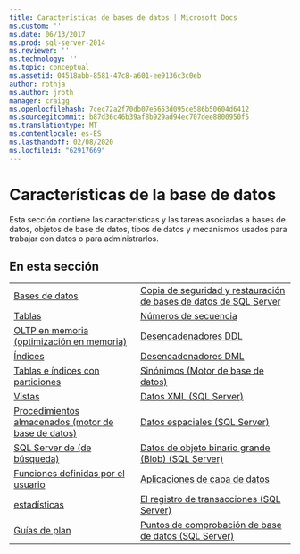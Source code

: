 ```yaml
---
title: Características de bases de datos | Microsoft Docs
ms.custom: ''
ms.date: 06/13/2017
ms.prod: sql-server-2014
ms.reviewer: ''
ms.technology: ''
ms.topic: conceptual
ms.assetid: 04518abb-8581-47c8-a601-ee9136c3c0eb
author: rothja
ms.author: jroth
manager: craigg
ms.openlocfilehash: 7cec72a2f70db07e5653d095ce586b50604d6412
ms.sourcegitcommit: b87d36c46b39af8b929ad94ec707dee8800950f5
ms.translationtype: MT
ms.contentlocale: es-ES
ms.lasthandoff: 02/08/2020
ms.locfileid: "62917669"
---
```

# <a name="database-features"></a>Características de la base de datos
  Esta sección contiene las características y las tareas asociadas a bases de datos, objetos de base de datos, tipos de datos y mecanismos usados para trabajar con datos o para administrarlos.  
  
## <a name="in-this-section"></a>En esta sección  
  
|||
|--|--|
|[Bases de datos](databases/databases.md)|[Copia de seguridad y restauración de bases de datos de SQL Server](backup-restore/back-up-and-restore-of-sql-server-databases.md)|  
|[Tablas](tables/tables.md)|[Números de secuencia](sequence-numbers/sequence-numbers.md)|[Importar y exportar datos en bloque &#40;SQL Server&#41;](import-export/bulk-import-and-export-of-data-sql-server.md)|  
|[OLTP en memoria &#40;optimización en memoria&#41;](in-memory-oltp/in-memory-oltp-in-memory-optimization.md)|[Desencadenadores DDL](triggers/ddl-triggers.md)|[Compresión de datos](data-compression/data-compression.md)|  
|[Índices](indexes/indexes.md)|[Desencadenadores DML](triggers/dml-triggers.md)|[Objetos de automatización OLE en Transact-SQL](stored-procedures/ole-automation-objects-in-transact-sql.md)|  
|[Tablas e índices con particiones](partitions/partitioned-tables-and-indexes.md)|[Sinónimos &#40;Motor de base de datos&#41;](synonyms/synonyms-database-engine.md)|[Notificaciones de eventos](service-broker/event-notifications.md)|  
|[Vistas](views/views.md)|[Datos XML &#40;SQL Server&#41;](xml/xml-data-sql-server.md)|[Supervisión y optimización del rendimiento](performance/monitor-and-tune-for-performance.md)|  
|[Procedimientos almacenados &#40;motor de base de datos&#41;](stored-procedures/stored-procedures-database-engine.md)|[Datos espaciales &#40;SQL Server&#41;](spatial/spatial-data-sql-server.md)||  
|[SQL Server de &#40;de búsqueda&#41;](../database-engine/search-sql-server.md)|[Datos de objeto binario grande &#40;Blob&#41; &#40;SQL Server&#41;](blob/binary-large-object-blob-data-sql-server.md)||  
|[Funciones definidas por el usuario](user-defined-functions/user-defined-functions.md)|[Aplicaciones de capa de datos](data-tier-applications/data-tier-applications.md)||  
|[estadísticas](statistics/statistics.md)|[El registro de transacciones &#40;SQL Server&#41;](logs/the-transaction-log-sql-server.md)||  
|[Guías de plan](performance/plan-guides.md)|[Puntos de comprobación de base de datos &#40;SQL Server&#41;](logs/database-checkpoints-sql-server.md)||  
  
  

